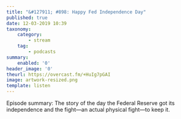 ```yaml
---
title: "&#127911; #898: Happy Fed Independence Day"
published: true
date: 12-03-2019 10:39
taxonomy:
    category:
        - stream
    tag:
        - podcasts
summary:
    enabled: '0'
header_image: '0'
theurl: https://overcast.fm/+HuIg7pGAI
image: artwork-resized.png
template: listen
---
```

 
Episode summary: The story of the day the Federal Reserve got its independence and the fight—an actual physical fight—to keep it.
